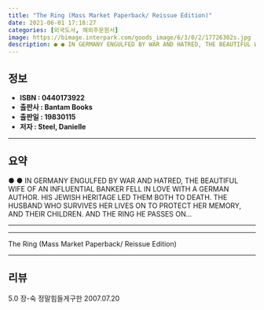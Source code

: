 ```yaml
---
title: "The Ring (Mass Market Paperback/ Reissue Edition)"
date: 2021-06-01 17:18:27
categories: [외국도서, 해외주문원서]
image: https://bimage.interpark.com/goods_image/6/3/0/2/17726302s.jpg
description: ● ● IN GERMANY ENGULFED BY WAR AND HATRED, THE BEAUTIFUL WIFE OF AN INFLUENTIAL BANKER FELL IN LOVE WITH A GERMAN AUTHOR. HIS JEWISH HERITAGE LED THEM BOTH
---
```


## **정보**

- **ISBN : 0440173922**
- **출판사 : Bantam Books**
- **출판일 : 19830115**
- **저자 : Steel, Danielle**

------



## **요약**

●  ●  IN GERMANY ENGULFED BY WAR AND HATRED, THE  BEAUTIFUL WIFE OF AN INFLUENTIAL BANKER FELL IN LOVE  WITH A GERMAN AUTHOR. HIS JEWISH HERITAGE LED THEM  BOTH TO DEATH. THE HUSBAND WHO SURVIVES HER LIVES ON  TO PROTECT HER MEMORY, AND THEIR CHILDREN. AND THE  RING HE PASSES ON... 

------



------


The Ring (Mass Market Paperback/ Reissue Edition) 

------


## **리뷰** 

5.0 장-숙 정말힘들게구한 2007.07.20 <br/>